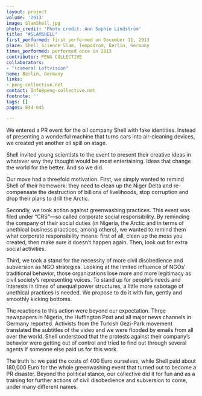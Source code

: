 ```yaml
---
layout: project
volume: '2013'
image: SlamShell.jpg
photo_credit: 'Photo credit: Ann Sophie Lindström'
title: "#SLAMSHELL"
first_performed: first performed on December 11, 2013
place: Shell Science Slam, Tempodrom, Berlin, Germany
times_performed: performed once in 2013
contributor: PENG COLLECTIVE
collaborators:
- "(camera) Leftvision"
home: Berlin, Germany
links:
- peng-collective.net
contact: Info@peng-collective.net
footnote: ''
tags: []
pages: 644-645

---
```


We entered a PR event for the oil company Shell with fake identities. Instead of presenting a wonderful machine that turns cars into air-cleaning devices, we created yet another oil spill on stage.

Shell invited young scientists to the event to present their creative ideas in whatever way they thought would be most entertaining. Ideas that change the world for the better. And so we did.

Our move had a threefold motivation. First, we simply wanted to remind Shell of their homework: they need to clean up the Niger Delta and re-compensate the destruction of billions of livelihoods, stop corruption and drop their plans to drill the Arctic.

Secondly, we took action against greenwashing practices. This event was filed under “CRS”—so called corporate social responsibility. By reminding the company of their social duties (in Nigeria, the Arctic and in terms of unethical business practices, among others), we wanted to remind them what corporate responsibility means: first of all, clean up the mess you created, then make sure it doesn’t happen again. Then, look out for extra social activities.

Third, we took a stand for the necessity of more civil disobedience and subversion as NGO strategies. Looking at the limited influence of NGOs’ traditional behavior, those organizations lose more and more legitimacy as civil society’s representing voices. To stand up for people’s needs and interests in times of unequal power structures, a little more sabotage of unethical practices is needed. We propose to do it with fun, gently and smoothly kicking bottoms.

The reactions to this action were beyond our expectation. Three newspapers in Nigeria, the Huffington Post and all major news channels in Germany reported. Activists from the Turkish Gezi-Park movement translated the subtitles of the video and we were flooded by emails from all over the world. Shell understood that the protests against their company’s behavior were getting out of control and tried to find out through several agents if someone else paid us for this work.

The truth is: we paid the costs of 400 Euro ourselves, while Shell paid about 180,000 Euro for the whole greenwashing event that turned out to become a PR disaster. Beyond the political stance, our collective did it for fun and as a training for further actions of civil disobedience and subversion to come, under many different names.
